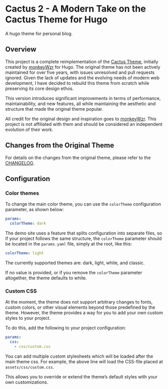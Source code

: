 # Cactus 2 - A Modern Take on the Cactus Theme for Hugo

A hugo theme for personal blog.

## Overview

This project is a complete reimplementation of the
[Cactus Theme](https://github.com/monkeyWzr/hugo-theme-cactus), initially
created by [monkeyWzr](https://github.com/monkeyWzr) for Hugo. The original
theme has not been actively maintained for over five years, with issues
unresolved and pull requests ignored. Given the lack of updates and the
evolving needs of modern web development, I have decided to rebuild this
theme from scratch while preserving its core design ethos.

This version introduces significant improvements in terms of performance,
maintainability, and new features, all while maintaining the aesthetic and
structure that made the original theme popular.

All credit for the original design and inspiration goes to
[monkeyWzr](https://github.com/monkeyWzr). This project is not affiliated with
them and should be considered an independent evolution of their work.

## Changes from the Original Theme

For details on the changes from the original theme, please refer to the
[CHANGELOG](CHANGELOG.md).

## Configuration

### Color themes

To change the main color theme, you can use the `colorTheme` configuration
parameter, as shown below:

```yaml
params:
  colorTheme: dark
```

The demo site uses a feature that splits configuration into separate files,
so if your project follows the same structure, the `colorTheme` parameter should
be located in the `params.yaml` file, simply at the root, like this:

```yaml
colorTheme: light
```

The currently supported themes are: dark, light, white, and classic.

If no value is provided, or if you remove the `colorTheme` parameter altogether,
the theme defaults to white.

### Custom CSS

At the moment, the theme does not support arbitrary changes to fonts, custom
colors, or other visual elements beyond those predefined by the theme. However,
the theme provides a way for you to add your own custom styles to your project.

To do this, add the following to your project configuration:

```yaml
params:
  css:
    - css/custom.css
```

You can add multiple custom stylesheets which will be loaded after the main
theme css. For example, the above line will load the CSS-file placed at
`assets/css/custom.css`.

This allows you to override or extend the theme’s default styles with your own
customizations.
